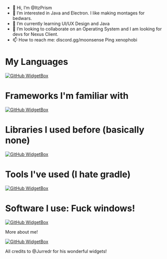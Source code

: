 - 👋 Hi, I’m @ItzPrism
- 👀 I’m interested in Java and Electron. I like making montages for bedwars.
- 🌱 I’m currently learning UI/UX Design and Java
- 💞️ I’m looking to collaborate on an Operating System and I am looking for devs for Nexus Client.
- 📫 How to reach me: discord.gg/moonsense Ping xenophobi

# My Languages

[![GitHub WidgetBox](https://github-widgetbox.vercel.app/api/skills?languages=java,html,css,csharp,kotlin,bash,json,yaml,haskell,powershell,visualbasic,arm,groovy&includeNames=true)](https://github.com/Jurredr/github-widgetbox)

# Frameworks I'm familiar with

[![GitHub WidgetBox](https://github-widgetbox.vercel.app/api/skills?frameworks=react,next,electron,svelte,angular,dotnetcore,dotnet&includeNames=true)](https://github.com/Jurredr/github-widgetbox)

# Libraries I used before (basically none)

[![GitHub WidgetBox](https://github-widgetbox.vercel.app/api/skills?libraries=jquery&includeNames=true)](https://github.com/Jurredr/github-widgetbox)

# Tools I've used (I hate gradle)

[![GitHub WidgetBox](https://github-widgetbox.vercel.app/api/skills?tools=git,docker,npm,yarn,webpack,firebase,mongodb,vercel,nodejs,heroku,apache,nginx,gradle&includeNames=true)](https://github.com/Jurredr/github-widgetbox)

# Software I use: Fuck windows!

[![GitHub WidgetBox](https://github-widgetbox.vercel.app/api/skills?software=linux,vscode)](https://github.com/Jurredr/github-widgetbox&includeNames=true)

More about me!

[![GitHub WidgetBox](https://github-widgetbox.vercel.app/api/profile?username=ItzPrism&data=followers,repositories,stars,commits&theme=rgb)](https://github.com/Jurredr/github-widgetbox)


All credits to @Jurredr for his wonderful widgets!
<!---
ItzPrism/ItzPrism is a ✨ special ✨ repository because its `README.md` (this file) appears on your GitHub profile.
You can click the Preview link to take a look at your changes.
--->
